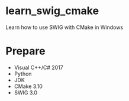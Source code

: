 # learn_swig_cmake
Learn how to use SWIG with CMake in Windows

# Prepare

- Visual C++/C# 2017
- Python
- JDK
- CMake 3.10
- SWIG 3.0

